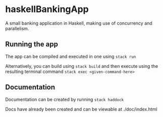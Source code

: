 # haskellBankingApp
A small banking application in Haskell, making use of concurrency and parallelism.

## Running the app
The app can be compiled and executed in one using
```stack run```

Alternatively, you can build using
`stack build` and then execute using the resulting terminal command ```stack exec <given-command-here>```

## Documentation
Documentation can be created by running ```stack haddock```

Docs have already been created and can be viewable at ./doc/index.html